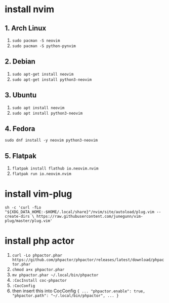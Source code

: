 # install nvim
## 1. Arch Linux
1. `sudo pacman -S neovim`
2. `sudo pacman -S python-pynvim`
## 2. Debian
1. `sudo apt-get install neovim`
2. `sudo apt-get install python3-neovim`
## 3. Ubuntu
1. `sudo apt install neovim`
2. `sudo apt install python3-neovim`
## 4. Fedora
`sudo dnf install -y neovim python3-neovim`
## 5. Flatpak
1. `flatpak install flathub io.neovim.nvim`
2. `flatpak run io.neovim.nvim`

# install vim-plug
`sh -c 'curl -fLo "${XDG_DATA_HOME:-$HOME/.local/share}"/nvim/site/autoload/plug.vim --create-dirs \
       https://raw.githubusercontent.com/junegunn/vim-plug/master/plug.vim'`

# install php actor
1. `curl -Lo phpactor.phar https://github.com/phpactor/phpactor/releases/latest/download/phpactor.phar`
2. `chmod a+x phpactor.phar`
3. `mv phpactor.phar ~/.local/bin/phpactor`
4. `:CocInstall coc-phpactor`
5. `:CocConfig`
6. then insert this into CocConfig
`{
	...
	"phpactor.enable": true,
    "phpactor.path": "~/.local/bin/phpactor",
	...
}`
